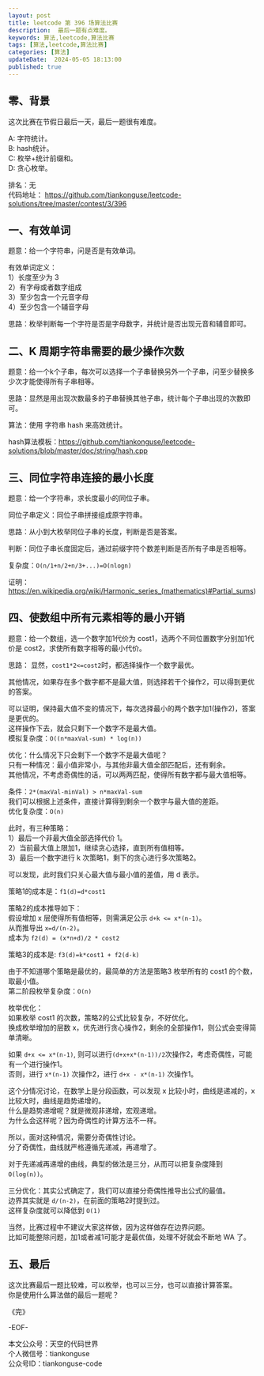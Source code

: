 ```yaml
---
layout: post  
title: leetcode 第 396 场算法比赛 
description:  最后一题有点难度。  
keywords: 算法,leetcode,算法比赛  
tags: [算法,leetcode,算法比赛]  
categories: [算法]  
updateDate:  2024-05-05 18:13:00  
published: true  
---
```



## 零、背景  


这次比赛在节假日最后一天，最后一题很有难度。  


A: 字符统计。   
B: hash统计。   
C: 枚举+统计前缀和。  
D: 贪心枚举。  


排名：无  
代码地址： https://github.com/tiankonguse/leetcode-solutions/tree/master/contest/3/396    


## 一、有效单词  


题意：给一个字符串，问是否是有效单词。  


有效单词定义：  
1）长度至少为 3  
2）有字母或者数字组成  
3）至少包含一个元音字母  
4）至少包含一个辅音字母  


思路：枚举判断每一个字符是否是字母数字，并统计是否出现元音和辅音即可。  


## 二、K 周期字符串需要的最少操作次数  


题意：给一个k个子串，每次可以选择一个子串替换另外一个子串，问至少替换多少次才能使得所有子串相等。  



思路：显然是用出现次数最多的子串替换其他子串，统计每个子串出现的次数即可。  


算法：使用 字符串 hash 来高效统计。  


hash算法模板：https://github.com/tiankonguse/leetcode-solutions/blob/master/doc/string/hash.cpp  


## 三、同位字符串连接的最小长度  


题意：给一个字符串，求长度最小的同位子串。  


同位子串定义：同位子串拼接组成原字符串。  


思路：从小到大枚举同位子串的长度，判断是否是答案。  


判断：同位子串长度固定后，通过前缀字符个数差判断是否所有子串是否相等。  


复杂度：`O(n/1+n/2+n/3+...)=O(nlogn)`  


证明：https://en.wikipedia.org/wiki/Harmonic_series_(mathematics)#Partial_sums)  


## 四、使数组中所有元素相等的最小开销  


题意：给一个数组，选一个数字加1代价为 cost1，选两个不同位置数字分别加1代价是 cost2，求使所有数字相等的最小代价。   


思路： 显然，`cost1*2<=cost2`时，都选择操作一个数字最优。  


其他情况，如果存在多个数字都不是最大值，则选择若干个操作2，可以得到更优的答案。  


可以证明，保持最大值不变的情况下，每次选择最小的两个数字加1(操作2)，答案是更优的。   
这样操作下去，就会只剩下一个数字不是最大值。  
模拟复杂度：`O((n*maxVal-sum) * log(n))`  


优化：什么情况下只会剩下一个数字不是最大值呢？  
只有一种情况：最小值非常小，与其他非最大值全部匹配后，还有剩余。  
其他情况，不考虑奇偶性的话，可以两两匹配，使得所有数字都与最大值相等。  


条件：`2*(maxVal-minVal) > n*maxVal-sum`  
我们可以根据上述条件，直接计算得到剩余一个数字与最大值的差距。  
优化复杂度：`O(n)`  


此时，有三种策略：  
1）最后一个非最大值全部选择代价 1。  
2）当前最大值上限加1，继续贪心选择，直到所有值相等。  
3）最后一个数字进行 k 次策略1，剩下的贪心进行多次策略2。  


可以发现，此时我们只关心最大值与最小值的差值，用 d 表示。  


策略1的成本是：`f1(d)=d*cost1`  


策略2的成本推导如下：  
假设增加 x 层使得所有值相等，则需满足公示 `d+k <= x*(n-1)`。  
从而推导出 `x=d/(n-2)`。  
成本为 `f2(d) = (x*n+d)/2 * cost2`  


策略3的成本是: `f3(d)=k*cost1 + f2(d-k)`  




由于不知道哪个策略是最优的，最简单的方法是策略3 枚举所有的 cost1 的个数，取最小值。  
第二阶段枚举复杂度：`O(n)`  



枚举优化：  
如果枚举 cost1 的次数，策略2的公式比较复杂，不好优化。  
换成枚举增加的层数 x，优先进行贪心操作2，剩余的全部操作1，则公式会变得简单清晰。  


如果  `d+x <= x*(n-1)`, 则可以进行`(d+x+x*(n-1))/2`次操作2，考虑奇偶性，可能有一个进行操作1。  
否则，进行 `x*(n-1)` 次操作2，进行 `d+x - x*(n-1)` 次操作1。  



这个分情况讨论，在数学上是分段函数，可以发现 x 比较小时，曲线是递减的，x 比较大时，曲线是趋势递增的。  
什么是趋势递增呢？就是微观非递增，宏观递增。  
为什么会这样呢？因为奇偶性的计算方法不一样。  


所以，面对这种情况，需要分奇偶性讨论。  
分了奇偶性，曲线就严格遵循先递减，再递增了。  


对于先递减再递增的曲线，典型的做法是三分，从而可以把复杂度降到 `O(log(n))`。  



三分优化：其实公式确定了，我们可以直接分奇偶性推导出公式的最值。  
边界其实就是 `d/(n-2)`，在前面的策略2时提到过。  
这样复杂度就可以降低到 `O(1)`  


当然，比赛过程中不建议大家这样做，因为这样做存在边界问题。  
比如可能整除问题，加1或者减1可能才是最优值，处理不好就会不断地 WA 了。  


## 五、最后  


这次比赛最后一题比较难，可以枚举，也可以三分，也可以直接计算答案。  
你是使用什么算法做的最后一题呢？  



《完》  


-EOF-  



本文公众号：天空的代码世界  
个人微信号：tiankonguse  
公众号ID：tiankonguse-code  
  

